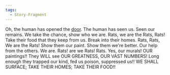 ```yaml
---
tags:
  - Story-Fragment
---
```

Oh, the human has opened the [door](Tunnels.md). 
The human has seen us. Seen our remains. 
We take the chance, show who we are.
Rats, we are the Rats, Rats! 
Take their food that they keep from us. Break into their homes. 
Rats, Rats, We are the Rats!
Show them our paint. Show them we're better. Our help from the others. 
We are. Rats! are we Rats! Rats. 
Yes, our murals! OUR paintings!! They WILL see OUR GREATNESS, OUR VAST NUMBERS!
Long enough they trapped our kind, fed us poison, suppressed us!!
WE SHALL SURFACE; TAKE THEIR HOMES; TAKE THEIR FOOD!!
